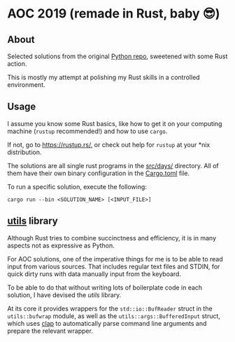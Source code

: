 # AOC 2019 (remade in Rust, baby :sunglasses:)

## About

Selected solutions from the original [Python repo](https://github.com/tranzystorek-io/aoc2019),
sweetened with some Rust action.

This is mostly my attempt at polishing my Rust skills
in a controlled environment.

## Usage

I assume you know some Rust basics,
like how to get it on your computing machine (`rustup` recommended!) and how to use `cargo`.

If not, go to <https://rustup.rs/>, or check out help for `rustup` at your *nix distribution.

The solutions are all single rust programs in the [src/days/](src/days) directory.
All of them have their own binary configuration in the [Cargo.toml](Cargo.toml) file.

To run a specific solution, execute the following:

`cargo run --bin <SOLUTION_NAME> [<INPUT_FILE>]`

## [utils](src/utils) library

Although Rust tries to combine succinctness and efficiency,
it is in many aspects not as expressive as Python.

For AOC solutions, one of the imperative things for me is to be able to read input from various sources.
That includes regular text files and STDIN, for quick dirty runs with data manually input from the keyboard.

To be able to do that without writing lots of boilerplate code in each solution,
I have devised the *utils* library.

At its core it provides wrappers for the `std::io::BufReader` struct in the `utils::bufwrap` module,
as well as the `utils::args::BufferedInput` struct, which uses [clap](https://github.com/clap-rs/clap)
to automatically parse command line arguments and prepare the relevant wrapper.
